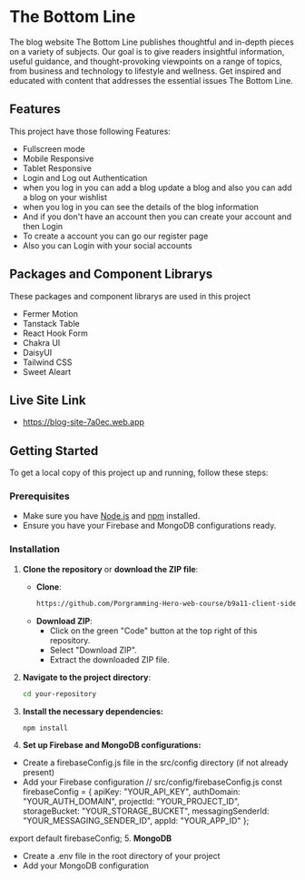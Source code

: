 
# The Bottom Line 

The blog website The Bottom Line publishes thoughtful and in-depth pieces on a variety of subjects. Our goal is to give readers insightful information, useful guidance, and thought-provoking viewpoints on a range of topics, from business and technology to lifestyle and wellness. Get inspired and educated with content that addresses the essential issues The Bottom Line.


## Features
This project have those following Features:

- Fullscreen mode
- Mobile Responsive 
- Tablet Responsive
- Login and Log out Authentication
- when you log in  you can add a blog update a blog and also you can add a blog on your wishlist 
- when you log in you can see the details of the blog information 
- And if you don't have an account then you can create your account and then Login
- To create a account you can go our register page 
- Also you can Login with your social accounts



## Packages and Component Librarys

These packages and component librarys are used in this project

- Fermer Motion
- Tanstack Table
- React Hook Form
- Chakra UI
- DaisyUI
- Tailwind CSS
- Sweet Aleart


## Live Site Link
- https://blog-site-7a0ec.web.app



## Getting Started

To get a local copy of this project up and running, follow these steps:

### Prerequisites

- Make sure you have [Node.js](https://nodejs.org/) and [npm](https://www.npmjs.com/) installed.
- Ensure you have your Firebase and MongoDB configurations ready.

### Installation

1. **Clone the repository** or **download the ZIP file**:
   - **Clone**:
     ```bash
     https://github.com/Porgramming-Hero-web-course/b9a11-client-side-rijviislam.git
     ```
   - **Download ZIP**:
     - Click on the green "Code" button at the top right of this repository.
     - Select "Download ZIP".
     - Extract the downloaded ZIP file.

2. **Navigate to the project directory**:
   ```bash
   cd your-repository
3. **Install the necessary dependencies:**
     ```bash
     npm install
4. **Set up Firebase and MongoDB configurations:**
- Create a firebaseConfig.js file in the src/config directory (if not already present)
- Add your Firebase configuration
  // src/config/firebaseConfig.js
  const firebaseConfig = {
  apiKey: "YOUR_API_KEY",
  authDomain: "YOUR_AUTH_DOMAIN",
  projectId: "YOUR_PROJECT_ID",
  storageBucket: "YOUR_STORAGE_BUCKET",
  messagingSenderId: "YOUR_MESSAGING_SENDER_ID",
  appId: "YOUR_APP_ID"
};

export default firebaseConfig;
5. **MongoDB**
- Create a .env file in the root directory of your project
- Add your MongoDB configuration
  ```MONGODB_URI=your_mongodb_connection_string
